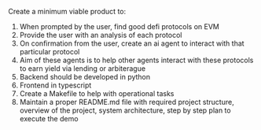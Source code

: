 Create a minimum viable product to:
1. When prompted by the user, find good defi protocols on EVM
2. Provide the user with an analysis of each protocol
3. On confirmation from the user, create an ai agent to interact with that particular protocol
4. Aim of these agents is to help other agents interact with these protocols to earn yield via lending or arbiterague
5. Backend should be developed in python
6. Frontend in typescript
7. Create a Makefile to help with operational tasks
8. Maintain a proper README.md file with required project structure, overview of the project, system architecture, step by step plan to execute the demo